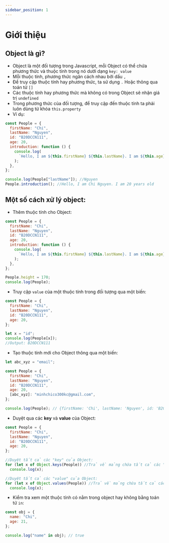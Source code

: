 ```yaml
---
sidebar_position: 1
---
```


# Giới thiệu

## Object là gì?

- Object là một đối tượng trong Javascript, mỗi Object có thể chứa phương thức và thuộc tính trong nó dưới dạng `key: value`
- Mỗi thuộc tính, phương thức ngăn cách nhau bởi dấu `,`
- Để truy cập thuộc tính hay phương thức, ta sử dụng `.` Hoặc thông qua toán tử `[]`
- Các thuộc tính hay phương thức mà không có trong Object sẽ nhận giá trị `undefined`
- Trong phương thức của đối tượng, để truy cập đến thuộc tính ta phải luôn dùng từ khóa `this.property`
- Ví dụ:

```js
const People = {
  firstName: "Chi",
  lastName: "Nguyen",
  id: "B20DCCN111",
  age: 20,
  introduction: function () {
    console.log(
      `Hello, I am ${this.firstName} ${this.lastName}. I am ${this.age} years old`
    );
  },
};

console.log(People["lastName"]); //Nguyen
People.introduction(); //Hello, I am Chi Nguyen. I am 20 years old
```

## Một số cách xử lý object:

- Thêm thuộc tính cho Object:

```js
const People = {
  firstName: "Chi",
  lastName: "Nguyen",
  id: "B20DCCN111",
  age: 20,
  introduction: function () {
    console.log(
      `Hello, I am ${this.firstName} ${this.lastName}. I am ${this.age} years old`
    );
  },
};

People.height = 170;
console.log(People);
```

- Truy cập `value` của một thuộc tính trong đối tượng qua một biến:

```js
const People = {
  firstName: "Chi",
  lastName: "Nguyen",
  id: "B20DCCN111",
  age: 20,
};

let x = "id";
console.log(People[x]);
//Output: B20DCCN111
```

- Tạo thuộc tính mới cho Object thông qua một biến:

```js
let abc_xyz = "email";

const People = {
  firstName: "Chi",
  lastName: "Nguyen",
  id: "B20DCCN111",
  age: 20,
  [abc_xyz]: "minhchico300kc@gmail.com",
};

console.log(People); // {firstName: 'Chi', lastName: 'Nguyen', id: 'B20DCCN111', age: 20, email: 'minhchico300kc@gmail.com'}
```

- Duyệt qua các **key** và **value** của Object:

```js
const People = {
  firstName: "Chi",
  lastName: "Nguyen",
  id: "B20DCCN111",
  age: 20,
};

//Duyệt tất cả các "key" của Object:
for (let x of Object.keys(People)) //Trả về mảng chứa tất cả các "key" của Object
  console.log(x);

//Duyệt tất cả các "value" của Object:
for (let x of Object.values(People)) //Trả về mảng chứa tất cả các "value" của Object
  console.log(x);
```

- Kiểm tra xem một thuộc tính có nằm trong object hay không bằng toán tử `in`:

```js
const obj = {
  name: "Chi",
  age: 21,
};

console.log("name" in obj); // true
```
